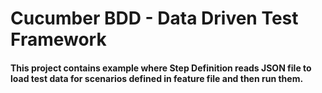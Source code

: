 # Cucumber BDD - Data Driven Test Framework

#### This project contains example where Step Definition reads JSON file to load test data for scenarios defined in feature file and then run them.
